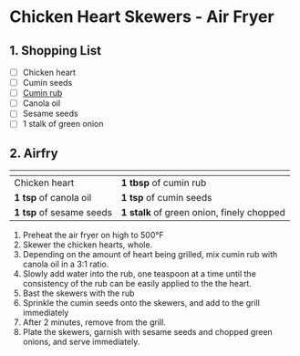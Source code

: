 # Chicken Heart Skewers - Air Fryer

## 1. Shopping List
- [ ] Chicken heart
- [ ] Cumin seeds
- [ ] [Cumin rub][1]
- [ ] Canola oil
- [ ] Sesame seeds
- [ ] 1 stalk of green onion

## 2. Airfry
|<!-- -->|<!-- -->|
|---|---|
| Chicken heart | **1 tbsp** of cumin rub |
| **1 tsp** of canola oil | **1 tsp** of cumin seeds |
| **1 tsp** of sesame seeds | **1 stalk** of green onion, finely chopped |

1. Preheat the air fryer on high to 500°F
2. Skewer the chicken hearts, whole.
3. Depending on the amount of heart being grilled, mix cumin rub with canola oil in a 3:1 ratio.
4. Slowly add water into the rub, one teaspoon at a time until the consistency of the rub can be easily applied to the the heart.
5. Bast the skewers with the rub
6. Sprinkle the cumin seeds onto the skewers, and add to the grill immediately
7. After 2 minutes, remove from the grill. 
8. Plate the skewers, garnish with sesame seeds and chopped green onions, and serve immediately.

[1]: https://github.com/nanotalks/recipes/blob/master/Spices%20and%20Sauces/Cumin%20Rub.md